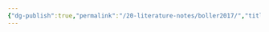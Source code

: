 ```yaml
---
{"dg-publish":true,"permalink":"/20-literature-notes/boller2017/","title":"Play to Learn - Everything You Need to Know About Designing Effective Learning Games","tags":["gamification"],"noteIcon":"","created":"2024.08.30 17:34","updated":"2024.09.09 16:17"}
---
```


